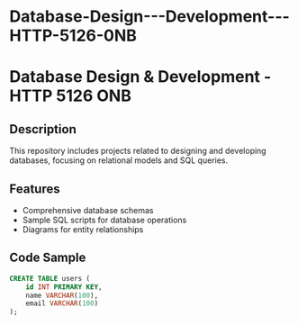 # Database-Design---Development---HTTP-5126-0NB

# Database Design & Development - HTTP 5126 ONB

## Description
This repository includes projects related to designing and developing databases, focusing on relational models and SQL queries.

## Features
- Comprehensive database schemas
- Sample SQL scripts for database operations
- Diagrams for entity relationships

## Code Sample
```sql
CREATE TABLE users (
    id INT PRIMARY KEY,
    name VARCHAR(100),
    email VARCHAR(100)
);
